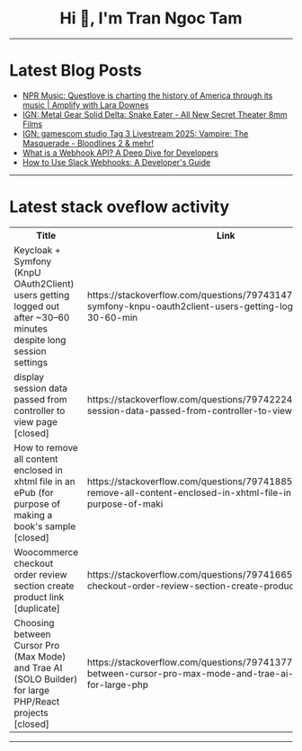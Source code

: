 <h1 align="center">Hi 👋, I'm Tran Ngoc Tam</h1>

---

# Latest Blog Posts 
<!-- BLOG-POST-LIST:START -->
- [NPR Music: Questlove is charting the history of America through its music | Amplify with Lara Downes](https://dev.to/music_youtube/npr-music-questlove-is-charting-the-history-of-america-through-its-music-amplify-with-lara-downes-1hpm)
- [IGN: Metal Gear Solid Delta: Snake Eater - All New Secret Theater 8mm Films](https://dev.to/gg_news/ign-metal-gear-solid-delta-snake-eater-all-new-secret-theater-8mm-films-3a77)
- [IGN: gamescom studio Tag 3 Livestream 2025: Vampire: The Masquerade - Bloodlines 2 &amp; mehr!](https://dev.to/gg_news/ign-gamescom-studio-tag-3-livestream-2025-vampire-the-masquerade-bloodlines-2-mehr-2a1e)
- [What is a Webhook API? A Deep Dive for Developers](https://dev.to/robbiecahill/what-is-a-webhook-api-a-deep-dive-for-developers-580a)
- [How to Use Slack Webhooks: A Developer&#39;s Guide](https://dev.to/robbiecahill/how-to-use-slack-webhooks-a-developers-guide-3dcj)
<!-- BLOG-POST-LIST:END -->

---

# Latest stack oveflow activity
<table>
  <tr><th>Title</th><th>Link</th></tr>
  <!-- STACKOVERFLOW:START --><tr><td>Keycloak + Symfony &lpar;KnpU OAuth2Client&rpar; users getting logged out after ~30–60 minutes despite long session settings</td><td>https://stackoverflow.com/questions/79743147/keycloak-symfony-knpu-oauth2client-users-getting-logged-out-after-30-60-min</td></tr><tr><td>display session data passed from controller to view page [closed]</td><td>https://stackoverflow.com/questions/79742224/display-session-data-passed-from-controller-to-view-page</td></tr><tr><td>How to remove all content enclosed in xhtml file in an ePub &lpar;for purpose of making a book&#39;s sample [closed]</td><td>https://stackoverflow.com/questions/79741885/how-to-remove-all-content-enclosed-in-xhtml-file-in-an-epub-for-purpose-of-maki</td></tr><tr><td>Woocommerce checkout order review section create product link [duplicate]</td><td>https://stackoverflow.com/questions/79741665/woocommerce-checkout-order-review-section-create-product-link</td></tr><tr><td>Choosing between Cursor Pro &lpar;Max Mode&rpar; and Trae AI &lpar;SOLO Builder&rpar; for large PHP/React projects [closed]</td><td>https://stackoverflow.com/questions/79741377/choosing-between-cursor-pro-max-mode-and-trae-ai-solo-builder-for-large-php</td></tr><!-- STACKOVERFLOW:END -->
</table>

---



